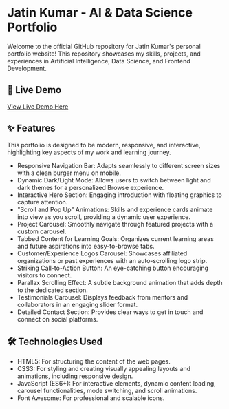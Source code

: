 # Jatin Kumar - AI & Data Science Portfolio

Welcome to the official GitHub repository for Jatin Kumar's personal portfolio website! This repository showcases my skills, projects, and experiences in Artificial Intelligence, Data Science, and Frontend Development.

## 🚀 Live Demo

[View Live Demo Here](https://famous-pavlova-b46d1a.netlify.app/) 
## ✨ Features

This portfolio is designed to be modern, responsive, and interactive, highlighting key aspects of my work and learning journey.

* Responsive Navigation Bar: Adapts seamlessly to different screen sizes with a clean burger menu on mobile.
* Dynamic Dark/Light Mode: Allows users to switch between light and dark themes for a personalized Browse experience.
* Interactive Hero Section: Engaging introduction with floating graphics to capture attention.
* "Scroll and Pop Up" Animations: Skills and experience cards animate into view as you scroll, providing a dynamic user experience.
* Project Carousel: Smoothly navigate through featured projects with a custom carousel.
* Tabbed Content for Learning Goals: Organizes current learning areas and future aspirations into easy-to-browse tabs.
* Customer/Experience Logos Carousel: Showcases affiliated organizations or past experiences with an auto-scrolling logo strip.
* Striking Call-to-Action Button: An eye-catching button encouraging visitors to connect.
* Parallax Scrolling Effect: A subtle background animation that adds depth to the dedicated section.
* Testimonials Carousel: Displays feedback from mentors and collaborators in an engaging slider format.
* Detailed Contact Section: Provides clear ways to get in touch and connect on social platforms.

## 🛠️ Technologies Used

* HTML5: For structuring the content of the web pages.
* CSS3: For styling and creating visually appealing layouts and animations, including responsive design.
* JavaScript (ES6+): For interactive elements, dynamic content loading, carousel functionalities, mode switching, and scroll animations.
* Font Awesome: For professional and scalable icons.

